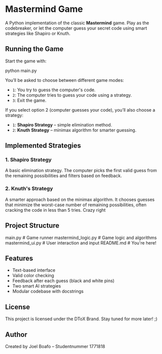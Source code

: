 # Mastermind Game

A Python implementation of the classic **Mastermind** game. Play as the codebreaker, or let the computer guess your secret code using smart strategies like Shapiro or Knuth.


## Running the Game

Start the game with:

python main.py


You’ll be asked to choose between different game modes:

- `1`: You try to guess the computer's code.
- `2`: The computer tries to guess your code using a strategy.
- `3`: Exit the game.

If you select option 2 (computer guesses your code), you’ll also choose a strategy:

- `1`: **Shapiro Strategy** – simple elimination method.
- `2`: **Knuth Strategy** – minimax algorithm for smarter guessing.

## Implemented Strategies

### 1. Shapiro Strategy
A basic elimination strategy. The computer picks the first valid guess from the remaining possibilities and filters based on feedback.

### 2. Knuth's Strategy
A smarter approach based on the minimax algorithm. It chooses guesses that minimize the worst-case number of remaining possibilities, often cracking the code in less than 5 tries. Crazy right

## Project Structure


main.py               # Game runner
mastermind_logic.py   # Game logic and algorithms
mastermind_ui.py      # User interaction and input
README.md             # You're here!


## Features

- Text-based interface
- Valid color checking
- Feedback after each guess (black and white pins)
- Two smart AI strategies
- Modular codebase with docstrings


## License

This project is licensed under the DToX Brand. Stay tuned for more later! ;)

## Author

Created by Joel Boafo – Studentnummer 1771818

